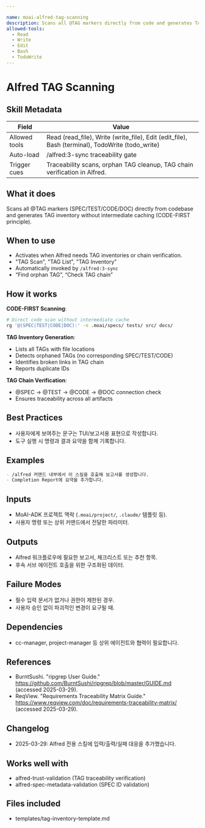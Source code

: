 ```yaml
---

name: moai-alfred-tag-scanning
description: Scans all @TAG markers directly from code and generates TAG inventory (CODE-FIRST principle - no intermediate cache). Use when rebuilding the TAG inventory from live code.
allowed-tools:
  - Read
  - Write
  - Edit
  - Bash
  - TodoWrite
---
```


# Alfred TAG Scanning

## Skill Metadata
| Field | Value |
| ----- | ----- |
| Allowed tools | Read (read_file), Write (write_file), Edit (edit_file), Bash (terminal), TodoWrite (todo_write) |
| Auto-load | /alfred:3-sync traceability gate |
| Trigger cues | Traceability scans, orphan TAG cleanup, TAG chain verification in Alfred. |

## What it does

Scans all @TAG markers (SPEC/TEST/CODE/DOC) directly from codebase and generates TAG inventory without intermediate caching (CODE-FIRST principle).

## When to use

- Activates when Alfred needs TAG inventories or chain verification.
- "TAG Scan", "TAG List", "TAG Inventory"
- Automatically invoked by `/alfred:3-sync`
- “Find orphan TAG”, “Check TAG chain”

## How it works

**CODE-FIRST Scanning**:
```bash
# Direct code scan without intermediate cache
rg '@(SPEC|TEST|CODE|DOC):' -n .moai/specs/ tests/ src/ docs/
```

**TAG Inventory Generation**:
- Lists all TAGs with file locations
- Detects orphaned TAGs (no corresponding SPEC/TEST/CODE)
- Identifies broken links in TAG chain
- Reports duplicate IDs

**TAG Chain Verification**:
- @SPEC → @TEST → @CODE → @DOC connection check
- Ensures traceability across all artifacts

## Best Practices
- 사용자에게 보여주는 문구는 TUI/보고서용 표현으로 작성합니다.
- 도구 실행 시 명령과 결과 요약을 함께 기록합니다.

## Examples
```markdown
- /alfred 커맨드 내부에서 이 스킬을 호출해 보고서를 생성합니다.
- Completion Report에 요약을 추가합니다.
```

## Inputs
- MoAI-ADK 프로젝트 맥락 (`.moai/project/`, `.claude/` 템플릿 등).
- 사용자 명령 또는 상위 커맨드에서 전달한 파라미터.

## Outputs
- Alfred 워크플로우에 필요한 보고서, 체크리스트 또는 추천 항목.
- 후속 서브 에이전트 호출을 위한 구조화된 데이터.

## Failure Modes
- 필수 입력 문서가 없거나 권한이 제한된 경우.
- 사용자 승인 없이 파괴적인 변경이 요구될 때.

## Dependencies
- cc-manager, project-manager 등 상위 에이전트와 협력이 필요합니다.

## References
- BurntSushi. "ripgrep User Guide." https://github.com/BurntSushi/ripgrep/blob/master/GUIDE.md (accessed 2025-03-29).
- ReqView. "Requirements Traceability Matrix Guide." https://www.reqview.com/doc/requirements-traceability-matrix/ (accessed 2025-03-29).

## Changelog
- 2025-03-29: Alfred 전용 스킬에 입력/출력/실패 대응을 추가했습니다.

## Works well with

- alfred-trust-validation (TAG traceability verification)
- alfred-spec-metadata-validation (SPEC ID validation)

## Files included

- templates/tag-inventory-template.md
